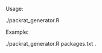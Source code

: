 Usage:

./packrat_generator.R <requirements file> <output directory>

Example:

./packrat_generator.R packages.txt .
 
